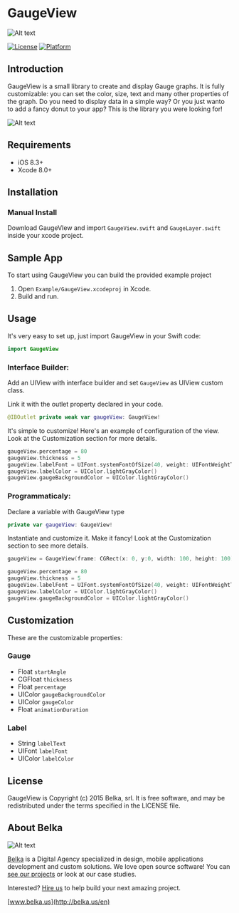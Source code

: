 # GaugeView

![Alt text](http://s4.postimg.org/c77hy8fpp/Gauge_View_Banner.png)

[![License](https://img.shields.io/cocoapods/l/GaugeView.svg?style=flat)](http://cocoapods.org/pods/GaugeView)
[![Platform](https://img.shields.io/cocoapods/p/GaugeView.svg?style=flat)](http://cocoapods.org/pods/GaugeView)

## Introduction
GaugeView is a small library to create and display Gauge graphs. It is fully customizable: you can set the color, size, text and many other properties of the graph. Do you need to display data in a simple way? Or you just wanto to add a fancy donut to your app? This is the library you were looking for!


![Alt text](http://s30.postimg.org/mdxhaa6ch/i_Phone6.jpg)

## Requirements
* iOS 8.3+
* Xcode 8.0+

## Installation
### Manual Install
Download GaugeVIew and import `GaugeView.swift` and `GaugeLayer.swift` inside your xcode project.

## Sample App
To start using GaugeView you can build the provided example project

1. Open `Example/GaugeView.xcodeproj` in Xcode.
2. Build and run.

## Usage
It's very easy to set up, just import GaugeView in your Swift code:
```swift
import GaugeView
```
### Interface Builder:
Add an UIView with interface builder and set `GaugeView` as UIView custom class.

Link it with the outlet property declared in your code.

```swift
@IBOutlet private weak var gaugeView: GaugeView!
```

It's simple to customize! Here's an example of configuration of the view. Look at the Customization section for more details.

```swift
gaugeView.percentage = 80
gaugeView.thickness = 5
gaugeView.labelFont = UIFont.systemFontOfSize(40, weight: UIFontWeightThin)
gaugeView.labelColor = UIColor.lightGrayColor()
gaugeView.gaugeBackgroundColor = UIColor.lightGrayColor()
```

### Programmaticaly:
Declare a variable with GaugeView type

```swift
private var gaugeView: GaugeView!
```

Instantiate and customize it. Make it fancy! Look at the Customization section to see more details.

```swift
gaugeView = GaugeView(frame: CGRect(x: 0, y:0, width: 100, height: 100)

gaugeView.percentage = 80
gaugeView.thickness = 5
gaugeView.labelFont = UIFont.systemFontOfSize(40, weight: UIFontWeightThin)
gaugeView.labelColor = UIColor.lightGrayColor()
gaugeView.gaugeBackgroundColor = UIColor.lightGrayColor()
```

## Customization
These are the customizable properties:

### Gauge

*  Float `startAngle`
*  CGFloat `thickness`
*  Float `percentage`
*  UIColor `gaugeBackgroundColor`
*  UIColor `gaugeColor`
*  Float `animationDuration`

### Label

* String `labelText`
* UIFont `labelFont`
* UIColor `labelColor`

## License
GaugeView is Copyright (c) 2015 Belka, srl. It is free software, and may be redistributed under the terms specified in the LICENSE file.  

## About Belka
![Alt text](http://s2.postimg.org/rcjk3hf5x/logo_rosso.jpg)

[Belka](http://belka.us/en) is a Digital Agency specialized in design, mobile applications development and custom solutions.
We love open source software! You can [see our projects](http://belka.us/en/portfolio/) or look at our case studies.

Interested? [Hire us](http://belka.us/en/contacts/) to help build your next amazing project.

[www.belka.us](http://belka.us/en)
